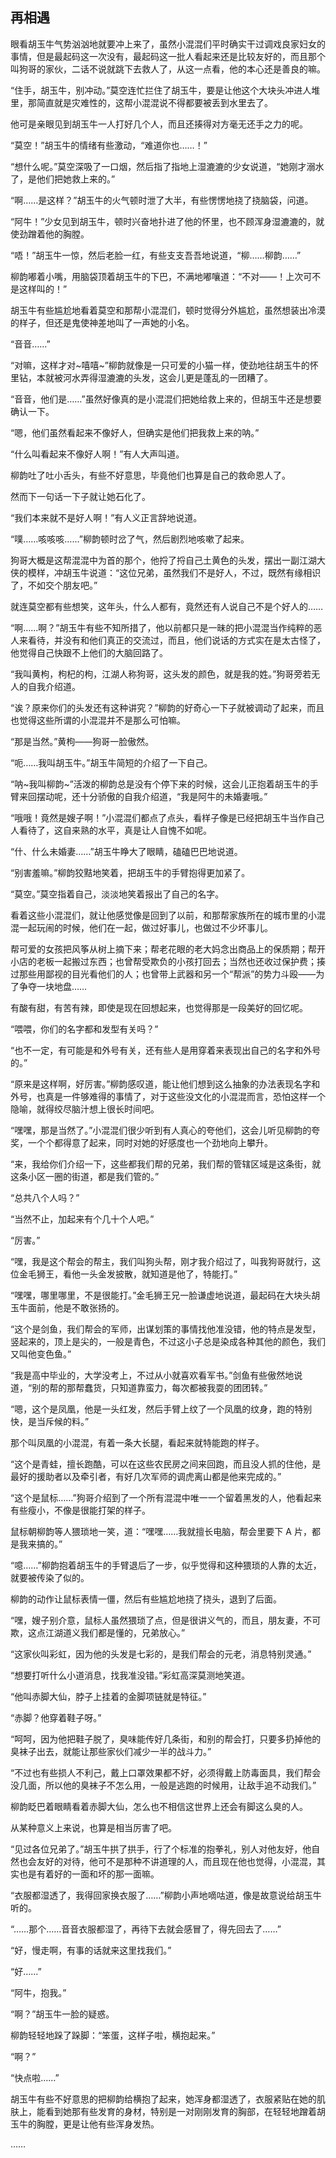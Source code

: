 ## 再相遇

眼看胡玉牛气势汹汹地就要冲上来了，虽然小混混们平时确实干过调戏良家妇女的事情，但是最起码这一次没有，最起码这一批人看起来还是比较友好的，而且那个叫狗哥的家伙，二话不说就跳下去救人了，从这一点看，他的本心还是善良的嘛。

“住手，胡玉牛，别冲动。”莫空连忙拦住了胡玉牛，要是让他这个大块头冲进人堆里，那简直就是灾难性的，这帮小混混说不得都要被丢到水里去了。

他可是亲眼见到胡玉牛一人打好几个人，而且还揍得对方毫无还手之力的呢。

“莫空！”胡玉牛的情绪有些激动，“难道你也……！”

“想什么呢。”莫空深吸了一口烟，然后指了指地上湿漉漉的少女说道，“她刚才溺水了，是他们把她救上来的。”

“啊……是这样？”胡玉牛的火气顿时泄了大半，有些愣愣地挠了挠脑袋，问道。

“阿牛！”少女见到胡玉牛，顿时兴奋地扑进了他的怀里，也不顾浑身湿漉漉的，就使劲蹭着他的胸膛。

“唔！”胡玉牛一惊，然后老脸一红，有些支支吾吾地说道，“柳……柳韵……”

柳韵嘟着小嘴，用脑袋顶着胡玉牛的下巴，不满地嘟嚷道：“不对——！上次可不是这样叫的！”

胡玉牛有些尴尬地看着莫空和那帮小混混们，顿时觉得分外尴尬，虽然想装出冷漠的样子，但还是鬼使神差地叫了一声她的小名。

“音音……”

“对嘛，这样才对~嘻嘻~”柳韵就像是一只可爱的小猫一样，使劲地往胡玉牛的怀里钻，本就被河水弄得湿漉漉的头发，这会儿更是蓬乱的一团糟了。

“音音，他们是……”虽然好像真的是小混混们把她给救上来的，但胡玉牛还是想要确认一下。

“嗯，他们虽然看起来不像好人，但确实是他们把我救上来的呐。”

“什么叫看起来不像好人啊！”有人大声叫道。

柳韵吐了吐小舌头，有些不好意思，毕竟他们也算是自己的救命恩人了。

然而下一句话一下子就让她石化了。

“我们本来就不是好人啊！”有人义正言辞地说道。

“噗……咳咳咳……”柳韵顿时岔了气，然后剧烈地咳嗽了起来。

狗哥大概是这帮混混中为首的那个，他捋了捋自己土黄色的头发，摆出一副江湖大侠的模样，冲胡玉牛说道：“这位兄弟，虽然我们不是好人，不过，既然有缘相识了，不如交个朋友吧。”

就连莫空都有些想笑，这年头，什么人都有，竟然还有人说自己不是个好人的……

“啊……啊？”胡玉牛有些不知所措了，他以前都只是一昧的把小混混当作纯粹的恶人来看待，并没有和他们真正的交流过，而且，他们说话的方式实在是太古怪了，他觉得自己快跟不上他们的大脑回路了。

“我叫黄枸，枸杞的枸，江湖人称狗哥，这头发的颜色，就是我的姓。”狗哥旁若无人的自我介绍道。

“诶？原来你们的头发还有这种讲究？”柳韵的好奇心一下子就被调动了起来，而且也觉得这些所谓的小混混并不是那么可怕嘛。

“那是当然。”黄枸——狗哥一脸傲然。

“呃……我叫胡玉牛。”胡玉牛简短的介绍了一下自己。

“呐~我叫柳韵~”活泼的柳韵总是没有个停下来的时候，这会儿正抱着胡玉牛的手臂来回摆动呢，还十分骄傲的自我介绍道，“我是阿牛的未婚妻哦。”

“哦哦！竟然是嫂子啊！”小混混们都点了点头，看样子像是已经把胡玉牛当作自己人看待了，这自来熟的水平，真是让人自愧不如呢。

“什、什么未婚妻……”胡玉牛睁大了眼睛，磕磕巴巴地说道。

“别害羞嘛。”柳韵狡黠地笑着，把胡玉牛的手臂抱得更加紧了。

“莫空。”莫空指着自己，淡淡地笑着报出了自己的名字。

看着这些小混混们，就让他感觉像是回到了以前，和那帮家族所在的城市里的小混混一起玩闹的时候，他们在一起，做过好事儿，也做过不少坏事儿。

帮可爱的女孩把风筝从树上摘下来；帮老花眼的老大妈念出商品上的保质期；帮开小店的老板一起搬过东西；也曾帮受欺负的小孩打回去；当然也还收过保护费；揍过那些用鄙视的目光看他们的人；也曾带上武器和另一个“帮派”的势力斗殴——为了争夺一块地盘……

有酸有甜，有苦有辣，即使是现在回想起来，也觉得那是一段美好的回忆呢。

“喂喂，你们的名字都和发型有关吗？”

“也不一定，有可能是和外号有关，还有些人是用穿着来表现出自己的名字和外号的。”

“原来是这样啊，好厉害。”柳韵感叹道，能让他们想到这么抽象的办法表现名字和外号，也真是一件够难得的事情了，对于这些没文化的小混混而言，恐怕这样一个隐喻，就得绞尽脑汁想上很长时间吧。

“嘿嘿，那是当然了。”小混混们很少听到有人真心的夸他们，这会儿听见柳韵的夸奖，一个个都得意了起来，同时对她的好感度也一个劲地向上攀升。

“来，我给你们介绍一下，这些都我们帮的兄弟，我们帮的管辖区域是这条街，就这条小区一圈的街道，都是我们管的。”

“总共八个人吗？”

“当然不止，加起来有个几十个人吧。”

“厉害。”

“嘿，我是这个帮会的帮主，我们叫狗头帮，刚才我介绍过了，叫我狗哥就行，这位金毛狮王，看他一头金发披散，就知道是他了，特能打。”

“嘿嘿，哪里哪里，不是很能打。”金毛狮王兄一脸谦虚地说道，最起码在大块头胡玉牛面前，他是不敢张扬的。

“这个是剑鱼，我们帮会的军师，出谋划策的事情找他准没错，他的特点是发型，竖起来的，顶上是尖的，一般是青色，不过这小子总是染成各种其他的颜色，我们又叫他变色鱼。”

“我是高中毕业的，大学没考上，不过从小就喜欢看军书。”剑鱼有些傲然地说道，“别的帮的那帮蠢货，只知道靠蛮力，每次都被我耍的团团转。”

“嗯，这个是凤凰，他是一头红发，然后手臂上纹了一个凤凰的纹身，跑的特别快，是当斥候的料。”

那个叫凤凰的小混混，有着一条大长腿，看起来就特能跑的样子。

“这个是青蛙，擅长跑酷，可以在这些农民房之间来回跑，而且没人抓的住他，是最好的援助者以及牵引者，有好几次军师的调虎离山都是他来完成的。”

“这个是鼠标……”狗哥介绍到了一个所有混混中唯一一个留着黑发的人，他看起来有些瘦小，不像是很能打架的样子。

鼠标朝柳韵等人猥琐地一笑，道：“嘿嘿……我就擅长电脑，帮会里要下 A 片，都是我来搞的。”

“噫……”柳韵抱着胡玉牛的手臂退后了一步，似乎觉得和这种猥琐的人靠的太近，就要被传染了似的。

柳韵的动作让鼠标表情一僵，然后有些尴尬地挠了挠头，退到了后面。

“嘿，嫂子别介意，鼠标人虽然猥琐了点，但是很讲义气的，而且，朋友妻，不可欺，这点江湖道义我们都是懂的，兄弟放心。”

“这家伙叫彩虹，因为他的头发是七彩的，是我们帮会的元老，消息特别灵通。”

“想要打听什么小道消息，找我准没错。”彩虹高深莫测地笑道。

“他叫赤脚大仙，脖子上挂着的金脚项链就是特征。”

“赤脚？他穿着鞋子呀。”

“呵呵，因为他把鞋子脱了，臭味能传好几条街，和别的帮会打，只要多扔掉他的臭袜子出去，就能让那些家伙们减少一半的战斗力。”

“不过也有些损人不利己，戴上口罩效果都不好，必须得戴上防毒面具，我们帮会没几面，所以他的臭袜子不怎么用，一般是逃跑的时候用，让敌手追不动我们。”

柳韵眨巴着眼睛看着赤脚大仙，怎么也不相信这世界上还会有脚这么臭的人。

从某种意义上来说，也算是相当厉害了吧。

“见过各位兄弟了。”胡玉牛拱了拱手，行了个标准的抱拳礼，别人对他友好，他自然也会友好的对待，他可不是那种不讲道理的人，而且现在他也觉得，小混混，其实也是有着好的一面和坏的那一面嘛。

“衣服都湿透了，我得回家换衣服了……”柳韵小声地嘀咕道，像是故意说给胡玉牛听的。

“……那个……音音衣服都湿了，再待下去就会感冒了，得先回去了……”

“好，慢走啊，有事的话就来这里找我们。”

“好……”

“阿牛，抱我。”

“啊？”胡玉牛一脸的疑惑。

柳韵轻轻地跺了跺脚：“笨蛋，这样子啦，横抱起来。”

“啊？”

“快点啦……”

胡玉牛有些不好意思的把柳韵给横抱了起来，她浑身都湿透了，衣服紧贴在她的肌肤上，能看到她那有些发育的身材，特别是一对刚刚发育的胸部，在轻轻地蹭着胡玉牛的胸膛，更是让他有些浑身发热。

……
